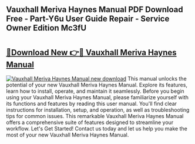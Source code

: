 ## Vauxhall Meriva Haynes Manual PDF Download Free - Part-Y6u User Guide Repair - Service Owner Edition Mc3fU

# <h2><a href="http://cf11022.oget.top/?id=Vauxhall+Meriva+Haynes+Manual">🔗Download New 👉🔴 Vauxhall Meriva Haynes Manual</a></h2>

[![Vauxhall Meriva Haynes Manual new download](https://i.imgur.com/5g1atiW.png)](http://cf11022.oget.top/?id=Vauxhall+Meriva+Haynes+Manual)
This manual unlocks the potential of your new Vauxhall Meriva Haynes Manual. Explore its features, learn how to install, operate, and maintain it seamlessly. Before you begin using your Vauxhall Meriva Haynes Manual, please familiarize yourself with its functions and features by reading this user manual. You'll find clear instructions for installation, setup, and operation, as well as troubleshooting tips for common issues. This remarkable Vauxhall Meriva Haynes Manual offers a comprehensive suite of features designed to streamline your workflow. Let's Get Started! Contact us today and let us help you make the most of your new Vauxhall Meriva Haynes Manual.
